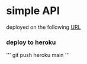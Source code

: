 # simple API

deployed on the following [URL](https://lit-escarpment-03757.herokuapp.com/)

### deploy to heroku
'''
git push heroku main
'''
